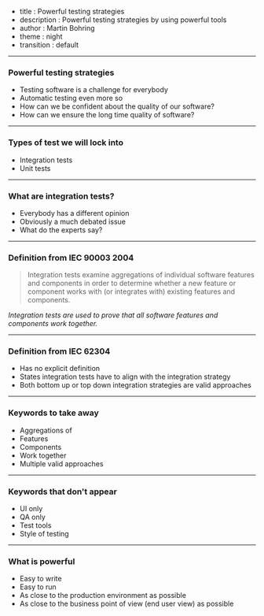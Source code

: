 - title : Powerful testing strategies
- description : Powerful testing strategies by using powerful tools
- author : Martin Bohring
- theme : night
- transition : default

***
### Powerful testing strategies

* Testing software is a challenge for everybody
* Automatic testing even more so
* How can we be confident about the quality of our software?
* How can we ensure the long time quality of software?

***
### Types of test we will lock into

* Integration tests
* Unit tests

***

### What are integration tests?

- Everybody has a different opinion
- Obviously a much debated issue
- What do the experts say?

---

### Definition from IEC 90003 2004

> Integration tests examine aggregations of individual software features and components
> in order to determine whether a new feature or component works with
> (or integrates with) existing features and components.

*Integration tests are used to prove that all software features and components work together.*

---

### Definition from IEC 62304

* Has no explicit definition
* States integration tests have to align with the integration strategy
* Both bottom up or top down integration strategies are valid approaches

---

### Keywords to take away

* Aggregations of
* Features
* Components
* Work together
* Multiple valid approaches

---

### Keywords that don't appear

* UI only
* QA only
* Test tools
* Style of testing

***

### What is powerful

- Easy to write
- Easy to run
- As close to the production environment as possible
- As close to the business point of view (end user view) as possible